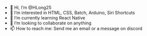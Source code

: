 - 👋 Hi, I’m @HLong25
- 👀 I’m interested in HTML, CSS, Batch, Arduino, Siri Shortcuts
- 🌱 I’m currently learning React Native
- 💞️ I’m looking to collaborate on anything
- 📫 How to reach me: Send me an email or a message on discord
